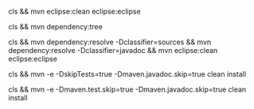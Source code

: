 cls && mvn eclipse:clean eclipse:eclipse

cls && mvn dependency:tree

cls && mvn dependency:resolve -Dclassifier=sources && mvn dependency:resolve -Dclassifier=javadoc && mvn eclipse:clean eclipse:eclipse

cls && mvn -e -DskipTests=true -Dmaven.javadoc.skip=true clean install

cls && mvn -e -Dmaven.test.skip=true -Dmaven.javadoc.skip=true clean install
